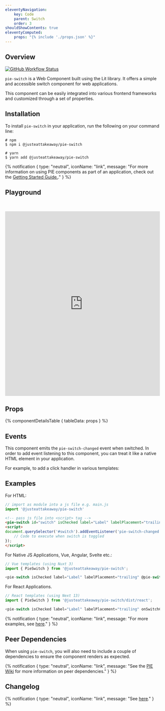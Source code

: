 ```yaml
---
eleventyNavigation:
    key: Code
    parent: Switch
    order: 3
shouldShowContents: true
eleventyComputed:
    props: "{% include './props.json' %}"
---
```


## Overview

<p>
  <a href="https://www.npmjs.com/@justeattakeaway/pie-switch">
    <img alt="GitHub Workflow Status" src="https://img.shields.io/npm/v/@justeattakeaway/pie-switch.svg">
  </a>
</p>

`pie-switch` is a Web Component built using the Lit library. It offers a simple and accessible switch component for web applications.

This component can be easily integrated into various frontend frameworks and customized through a set of properties.

## Installation

To install `pie-switch` in your application, run the following on your command line:

```shell
# npm
$ npm i @justeattakeaway/pie-switch
```

```shell
# yarn
$ yarn add @justeattakeaway/pie-switch
```

{% notification {
  type: "neutral",
  iconName: "link",
  message: "For more information on using PIE components as part of an application, check out the [Getting Started Guide.](https://github.com/justeattakeaway/pie/wiki/Getting-started-with-PIE-Web-Components)."
} %}

## Playground

 <iframe
  src="https://webc.pie.design/?path=/story/switch--default&viewMode=story&shortcuts=true&singleStory=true"
  width="100%"
  height="600px"
  style="border: none; margin-top: 32px;"
></iframe>

## Props

{% componentDetailsTable {
  tableData: props
} %}

## Events

This component emits the `pie-switch-changed` event when switched. In order to add event listening to this component, you can treat it like a native HTML element in your application.

For example, to add a click handler in various templates:

## Examples

For HTML:

```js
// import as module into a js file e.g. main.js
import '@justeattakeaway/pie-switch'
```

```html
<!-- pass js file into <script> tag -->
<pie-switch id="switch" isChecked label="Label" labelPlacement="trailing"></pie-switch>
<script>
document.querySelector('#switch').addEventListener('pie-switch-changed', () => {
    // Code to execute when switch is toggled
});
</script>
```

For Native JS Applications, Vue, Angular, Svelte etc.:

```js
// Vue templates (using Nuxt 3)
import { PieSwitch } from '@justeattakeaway/pie-switch';

<pie-switch isChecked label="Label" labelPlacement="trailing" @pie-switch-changed="handleChange"></pie-switch>
```

For React Applications.

```js
// React templates (using Next 13)
import { PieSwitch } from '@justeattakeaway/pie-switch/dist/react';

<pie-switch isChecked label="Label" labelPlacement="trailing" onSwitchChangedEvent={handleChange}></pie-switch>
```

{% notification {
  type: "neutral",
  iconName: "link",
  message: "For more examples, see [here](https://github.com/justeattakeaway/pie-aperture/tree/main)."
} %}


## Peer Dependencies

When using `pie-switch`, you will also need to include a couple of dependencies to ensure the component renders as expected.

{% notification {
  type: "neutral",
  iconName: "link",
  message: "See the [PIE Wiki](https://github.com/justeattakeaway/pie-aperture/tree/main) for more information on peer dependencies."
} %}

## Changelog

{% notification {
  type: "neutral",
  iconName: "link",
  message: "See [here](https://github.com/justeattakeaway/pie/blob/main/packages/components/pie-switch/CHANGELOG.md)."
} %}
